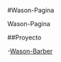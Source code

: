 #Wason-Pagina

Wason-Pagina

##Proyecto

-[Wason-Barber](https://Rodrigo15975.github.io/Wason-Pagina)